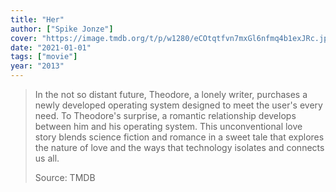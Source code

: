 ```yaml
---
title: "Her"
author: ["Spike Jonze"]
cover: "https://image.tmdb.org/t/p/w1280/eCOtqtfvn7mxGl6nfmq4b1exJRc.jpg"
date: "2021-01-01"
tags: ["movie"]
year: "2013"
---
```


> In the not so distant future, Theodore, a lonely writer, purchases a newly developed operating system designed to meet the user's every need. To Theodore's surprise, a romantic relationship develops between him and his operating system. This unconventional love story blends science fiction and romance in a sweet tale that explores the nature of love and the ways that technology isolates and connects us all.
>
> Source: TMDB
